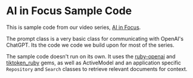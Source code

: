 # AI in Focus Sample Code

This is sample code from our video series, [AI in Focus].

The prompt class is a very basic class for communicating with OpenAI's ChatGPT. Its the code we code we build upon for most of the series.

The sample code doesn't run on its own. It uses the [ruby-openai]
and [tiktoken_ruby] gems, as well as ActiveModel and an application specific `Repository` and `Search` classes to retrieve relevant documents for context.

[ruby-openai]: https://github.com/alexrudall/ruby-openai
[tiktoken_ruby]: https://github.com/IAPark/tiktoken_ruby
[AI in Focus]: https://thoughtbot.com/ai-in-focus-series
